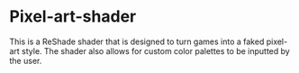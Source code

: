 # Pixel-art-shader
This is a ReShade shader that is designed to turn games into a faked pixel-art style. The shader also allows for custom color palettes to be inputted by the user.
